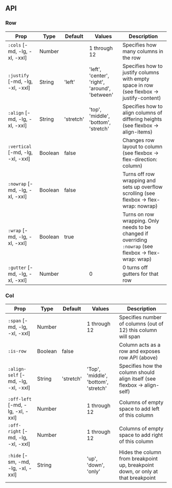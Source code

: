 

## API

### Row

| Prop | Type | Default | Values | Description |
| --- | --- | --- | --- | --- |
| `:cols` [-md, -lg, -xl, -xxl] | Number |  | 1 through 12 | Specifies how many columns in the row |
| `:justify`  [-md, -lg, -xl, -xxl] | String | 'left' | 'left', 'center', 'right', 'around', 'between' | Specifies how to justify columns with empty space in row (see flexbox -> justify-content) |
| `:align` [-md, -lg, -xl, -xxl] | String | 'stretch' | 'top', 'middle', 'bottom', 'stretch' | Specifies how to align columns of differing heights (see flexbox -> align-items) |
| `:vertical` [-md, -lg, -xl, -xxl] | Boolean | false | | Changes row layout to column (see flexbox -> flex-direction: column) |
| `:nowrap` [-md, -lg, -xl, -xxl] | Boolean | false | | Turns off row wrapping and sets up overflow scrolling (see flexbox -> flex-wrap: nowrap) |
| `:wrap` [-md, -lg, -xl, -xxl] | Boolean | true | | Turns on row wrapping. Only needs to be changed if overriding `:nowrap` (see flexbox -> flex-wrap: wrap) |
| `:gutter` [-md, -lg, -xl, -xxl] | Number | | 0 | 0 turns off gutters for that row |

### Col

| Prop | Type | Default | Values | Description |
| --- | --- | --- | --- | --- |
| `:span` [-md, -lg, -xl, -xxl] | Number |  | 1 through 12 | Specifies number of columns (out of 12) this column will span |
| `:is-row` | Boolean | false |  | Column acts as a row and exposes row API (above) |
| `:align-self` [-md, -lg, -xl, -xxl] | String | 'stretch' | 'Top', 'middle', 'bottom', 'stretch' | Specifies how the column should align itself (see flexbox -> align-self) |
| `:off-left` [-md, -lg, -xl, -xxl] | Number |  | 1 through 12 | Columns of empty space to add left of this column |
| `:off-right` [-md, -lg, -xl, -xxl] | Number |  | 1 through 12 | Columns of empty space to add right of this column |
| `:hide` [-sm, -md, -lg, -xl, -xxl] | String |  | 'up', 'down', 'only' | Hides the column from breakpoint up, breakpoint down, or only at that breakpoint |
